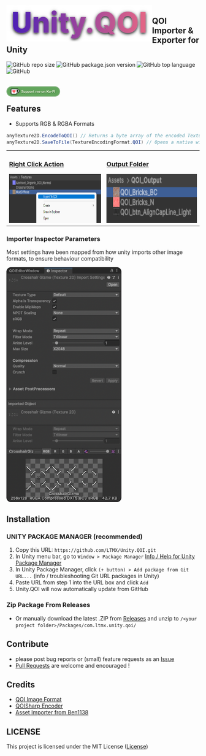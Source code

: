 <p><br><br>
    <img align="left" width="380px" src="https://raw.githubusercontent.com/LTMX/Unity.QOI/main/.documentation/Unity.QOI%20Logo.png" alt="Unity.QOI">
</p>
 
## QOI Importer & Exporter for Unity
![GitHub repo size](https://img.shields.io/github/repo-size/LTMX/Unity.QOI)
![GitHub package.json version](https://img.shields.io/github/package-json/v/LTMX/Unity.QOI?color=blueviolet)
![GitHub top language](https://img.shields.io/github/languages/top/LTMX/Unity.QOI?color=success)
![GitHub](https://img.shields.io/github/license/LTMX/Unity.QOI)

<br>
<img align="left" src="https://raw.githubusercontent.com/LTMX/Banners-And-Buttons/main/Support%20Me%20Kofi%20Banner%20Shader%20Graph%20Mastery.png" width="140px"/>
<br>

## Features

- Supports RGB & RGBA Formats
```csharp
anyTexture2D.EncodeToQOI() // Returns a byte array of the encoded Texture2D
anyTexture2D.SaveToFile(TextureEncodingFormat.QOI) // Opens a native window to save your file
```

<table>
    <tr>
      <td>
        <a href="selftitled.html">
          <div class="imgWrap floatleft">
            <h3>Right Click Action</h3>
            <img src=".documentation/QOI%20Context%20Menu.png" height="128">
          </div>
        </a>
      </td>
      <td>
        <a href="12x5.html">
          <div class="imgWrap floatleft">
            <h3>Output Folder</h3>
            <img src=".documentation/Qoi%20Output%20Folder.png" height="128">
          </div>
        </a>
      </td>
    </tr>
  </table>


### Importer Inspector Parameters
Most settings have been mapped from how unity imports other image formats, to ensure behaviour compatibility

<img width="300" src=".documentation/LTMX%20Unity%20Qoi%20Importer%20Editor%20Inspector.png">


<!--
### Editor Window

<img height="170" src=".documentation/Qoi%20Editor%20Window.png">
<img height="170" src=".documentation/Find%20Qoi%20Editor%20Window.png">
-->
    
## Installation
### UNITY PACKAGE MANAGER (recommended)
1. Copy this URL: ``https://github.com/LTMX/Unity.QOI.git``
2. In Unity menu bar, go to ``Window > Package Manager`` [Info / Help for Unity Package Manager](https://docs.unity3d.com/Manual/Packages.html)
3. In Unity Package Manager, click ``(+ button) > Add package from Git URL...`` (info / troubleshooting Git URL packages in Unity)
4. Paste URL from step 1 into the URL box and click ``Add``
5. Unity.QOI will now automatically update from GitHub
### Zip Package From Releases
- Or manually download the latest .ZIP from [Releases](https://https://github.com/LTMX/Unity.QOI/releases)
    and unzip to `/<your project folder>/Packages/com.ltmx.unity.qoi/`


## Contribute
- please post bug reports or (small) feature requests as an [Issue](https://github.com/LTMX/Unity.QOI/issues)
- [Pull Requests](https://github.com/LTMX/Unity.QOI/pulls) are welcome and encouraged !

## Credits
- <a href="https://github.com/phoboslab/qoi">QOI Image Format</a>
- <a href="https://github.com/alanmcgovern/QoiSharp/tree/perf-optimisations">QOISharp Encoder</a>
- <a href="https://github.com/Ben1138/unity-qoi">Asset Importer from Ben1138</a>

## LICENSE
<p>This project is licensed under the MIT License (<a href="LICENSE">License</a>)</p>
